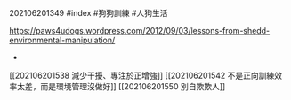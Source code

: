 202106201349 #index #狗狗訓練 #人狗生活

https://paws4udogs.wordpress.com/2012/09/03/lessons-from-shedd-environmental-manipulation/

-

[[202106201538 減少干擾、專注於正增強]]
[[202106201542 不是正向訓練效率太差，而是環境管理沒做好]]
[[202106201550 別自欺欺人]]